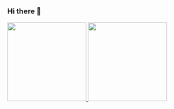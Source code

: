 ### Hi there 👋

<!--
**ZanetteCiriaco/zanetteciriaco** is a ✨ _special_ ✨ repository because its `README.md` (this file) appears on your GitHub profile.

Here are some ideas to get you started:

- 🔭 I’m currently working on ...
- 🌱 I’m currently learning ...
- 👯 I’m looking to collaborate on ...
- 🤔 I’m looking for help with ...
- 💬 Ask me about ...
- 📫 How to reach me: ...
- 😄 Pronouns: ...
- ⚡ Fun fact: ...
-->

<div>
<a href="https://github.com/seu-usuário-aqui">
<img height="180em" src="https://github-readme-stats.vercel.app/api/top-langs/?username=ZanetteCiriaco&layout=compact&langs_count=7&theme=dracula"/>
<img height="180em" src="https://github-readme-stats.vercel.app/api?username=ZanetteCiriaco&show_icons=true&theme=dracula&include_all_commits=true&count_private=true"/>
</div>
